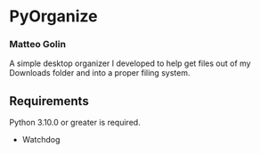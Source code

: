 # PyOrganize
### Matteo Golin

A simple desktop organizer I developed to help get files out of my Downloads folder and into a proper filing system.

## Requirements
Python 3.10.0 or greater is required.
- Watchdog

